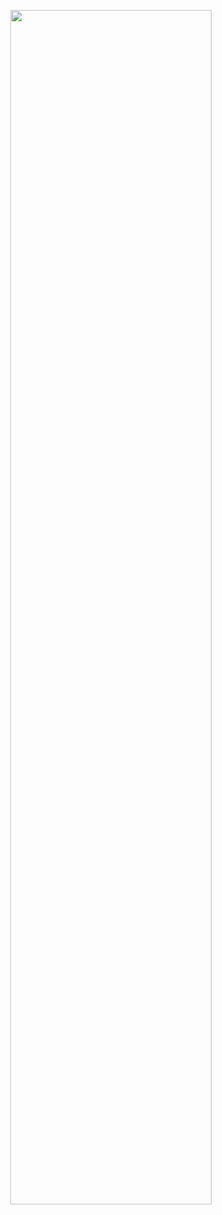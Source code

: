 
<!-- ![mk-1](https://user-images.githubusercontent.com/59317653/150354630-c2935bcd-d1f8-4c5f-9c2f-3695401a3723.jpg) -->

<p align="center">
  <img align="center" src="https://github.com/sourajpal99/Souraj99/blob/main/SourajPal_Resume_React.pdf" width="80%" height="70%" />
 </p>
<!--
**werfree/werfree** is a ✨ _special_ ✨ repository because its `README.md` (this file) appears on your GitHub profile.

Here are some ideas to get you started:
- ### Hi there 👋
- 🔭 I’m currently working on ...
- 🌱 I’m currently learning ...
- 👯 I’m looking to collaborate on ...
- 🤔 I’m looking for help with ...
- 💬 Ask me about ...
- 📫 How to reach me: ...
- 😄 Pronouns: ...
- ⚡ Fun fact: ...
-->
